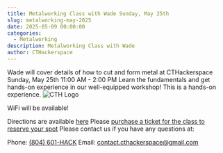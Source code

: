 ```yaml
---
title: Metalworking Class with Wade Sunday, May 25th
slug: metalworking-may-2025
date: 2025-05-09 00:00:00
categories:
  - Metalworking
description: Metalworking Class with Wade
author: CTHackerspace
---
```


Wade will cover details of how to cut and form metal at CTHackerspace Sunday, May 25th 11:00 AM - 2:00 PM
Learn the fundamentals and get hands-on experience in our well-equipped workshop!
This is a hands-on experience.
![CTH Logo](/hack.png)

WiFi will be available!

Directions are available [here](/how-to-find-us)
Please [purchase a ticket for the class to reserve your spot](https://lp.constantcontactpages.com/ev/reg/95fas9m/lp/5b42c8c3-3398-413b-be82-00fb61301180)
Please contact us if you have any questions at:

Phone: [(804) 601-HACK](tel:+18066014225)
Email: [contact.cthackerspace@gmail.com](mailto:contact.cthackerspace@gmail.com)
